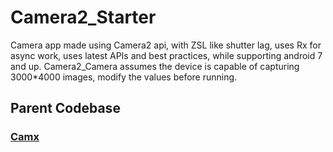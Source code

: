 # Camera2_Starter
Camera app made using Camera2 api, with ZSL like shutter lag, uses Rx for async work, uses latest APIs and best practices, while supporting android 7 and up.
Camera2_Camera assumes the device is capable of capturing 3000*4000 images, modify the values before running.

## Parent Codebase
### [Camx](https://github.com/uncannyRishabh/camx)
